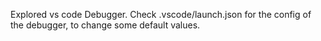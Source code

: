 Explored vs code Debugger.
Check .vscode/launch.json for the config of the debugger, to change some default values.